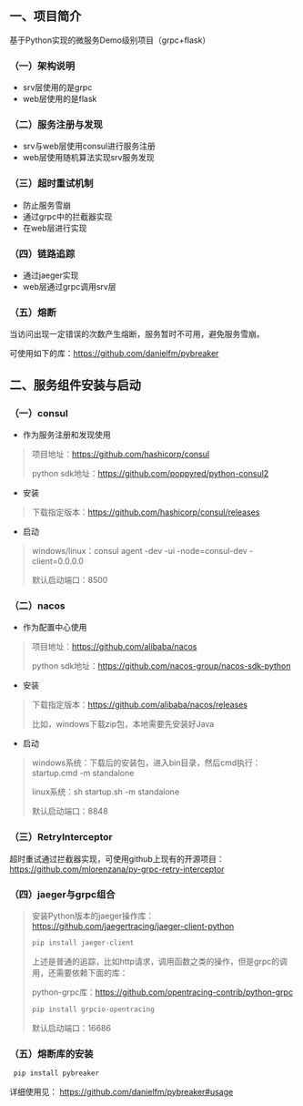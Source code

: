 ##  一、项目简介

基于Python实现的微服务Demo级别项目（grpc+flask）

### （一）架构说明

- srv层使用的是grpc
- web层使用的是flask

### （二）服务注册与发现

- srv与web层使用consul进行服务注册
- web层使用随机算法实现srv服务发现

### （三）超时重试机制

- 防止服务雪崩
- 通过grpc中的拦截器实现
- 在web层进行实现

### （四）链路追踪

- 通过jaeger实现
- web层通过grpc调用srv层

### （五）熔断

当访问出现一定错误的次数产生熔断，服务暂时不可用，避免服务雪崩。

可使用如下的库：https://github.com/danielfm/pybreaker

## 二、服务组件安装与启动

### （一）consul

- 作为服务注册和发现使用

>项目地址：https://github.com/hashicorp/consul
>
>python sdk地址：https://github.com/poppyred/python-consul2

- 安装

>下载指定版本：https://github.com/hashicorp/consul/releases

- 启动

>windows/linux：consul agent -dev -ui -node=consul-dev -client=0.0.0.0
>
>默认启动端口：8500

### （二）nacos

- 作为配置中心使用

> 项目地址：https://github.com/alibaba/nacos
>
> python sdk地址：https://github.com/nacos-group/nacos-sdk-python

- 安装

> 下载指定版本：https://github.com/alibaba/nacos/releases
>
> 比如，windows下载zip包，本地需要先安装好Java

- 启动

> windows系统：下载后的安装包，进入bin目录，然后cmd执行：startup.cmd -m standalone
>
> linux系统：sh startup.sh -m standalone
>
> 默认启动端口：8848

### （三）RetryInterceptor

超时重试通过拦截器实现，可使用github上现有的开源项目：https://github.com/mlorenzana/py-grpc-retry-interceptor

### （四）jaeger与grpc组合

> 安装Python版本的jaeger操作库：https://github.com/jaegertracing/jaeger-client-python
>
> ```powershell
> pip install jaeger-client
> ```
>
> 上述是普通的追踪，比如http请求，调用函数之类的操作，但是grpc的调用，还需要依赖下面的库：
>
> python-grpc库：https://github.com/opentracing-contrib/python-grpc
>
> ```powershell
> pip install grpcio-opentracing
> ```
>
>默认启动端口：16686

### （五）熔断库的安装

```powershell
 pip install pybreaker
```

详细使用见： https://github.com/danielfm/pybreaker#usage